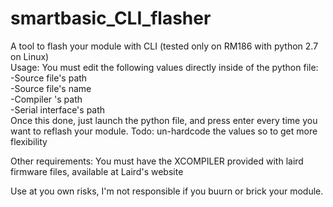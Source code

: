 # smartbasic_CLI_flasher
A tool to flash your module with CLI (tested only on RM186 with python 2.7 on Linux)  
Usage: You must edit the following values directly inside of the python file:  
-Source file's path  
-Source file's name  
-Compiler 's path  
-Serial interface's path  
Once this done, just launch the python file, and press enter every time you want to reflash your module.
Todo: un-hardcode the values so to get more flexibility

Other requirements: You must have the XCOMPILER provided with laird firmware files, available at Laird's website


Use at you own risks, I'm not responsible if you buurn or brick your module.
